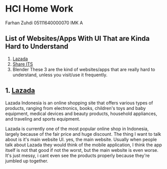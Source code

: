 # HCI Home Work
Farhan Zuhdi 05111640000070 IMK A

## List of Websites/Apps With UI That are Kinda Hard to Understand
1. [Lazada](https://www.lazada.co.id/)
2. [Share ITS](http://share.its.ac.id/)
3. Blender
These 3 are the kind of websites/apps that are really hard to understand, unless you visit/use it frequently.
## 1. [Lazada](https://www.lazada.co.id/)
Lazada Indonesia is an online shopping site that offers various types of products, ranging from electronics, books, children's toys and baby equipment, medical devices and beauty products, household appliances, and traveling and sports equipment.

Lazada is currently one of the most popular online shop in Indonesia, largely because of the fair price and huge discount. The thing I want to talk about is it's main website UI. yes, the main website. Usually when people talk about Lazada they would think of the mobile application, I think the app itself is not that good if not the worst, but the main website is even worse. It's just messy, i cant even see the products properly because they're jumbled up together.
